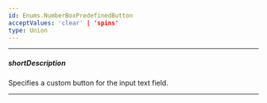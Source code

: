 ```yaml
---
id: Enums.NumberBoxPredefinedButton
acceptValues: 'clear' | 'spins'
type: Union
---
```

---
##### shortDescription
Specifies a custom button for the input text field.

---
<!--
dxNumberBoxOptions.buttons(10 UI Components\dxNumberBox\1 Configuration\buttons\buttons.md)
-->